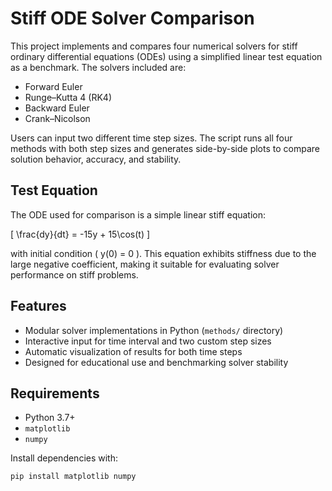 # Stiff ODE Solver Comparison

This project implements and compares four numerical solvers for stiff ordinary differential equations (ODEs) using a simplified linear test equation as a benchmark. The solvers included are:

- Forward Euler  
- Runge–Kutta 4 (RK4)  
- Backward Euler  
- Crank–Nicolson  

Users can input two different time step sizes. The script runs all four methods with both step sizes and generates side-by-side plots to compare solution behavior, accuracy, and stability.

## Test Equation

The ODE used for comparison is a simple linear stiff equation:

\[
\frac{dy}{dt} = -15y + 15\cos(t)
\]

with initial condition \( y(0) = 0 \). This equation exhibits stiffness due to the large negative coefficient, making it suitable for evaluating solver performance on stiff problems.

## Features

- Modular solver implementations in Python (`methods/` directory)  
- Interactive input for time interval and two custom step sizes  
- Automatic visualization of results for both time steps  
- Designed for educational use and benchmarking solver stability  

## Requirements

- Python 3.7+  
- `matplotlib`  
- `numpy`  

Install dependencies with:

```bash
pip install matplotlib numpy
